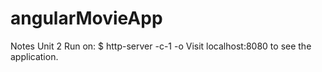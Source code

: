# angularMovieApp
Notes Unit 2 
Run on:
$ http-server -c-1 -o
Visit localhost:8080 to see the application. 
